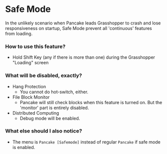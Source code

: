 # Safe Mode

In the unlikely scenario when Pancake leads Grasshopper to crash and lose responsiveness on startup, Safe Mode prevent all 'continuous' features from loading.

### How to use this feature?

* Hold Shift Key \(any if there is more than one\) during the Grasshopper "Loading" screen

### What will be disabled, exactly?

* Hang Protection
  * You cannot do hot-switch, either.
* File Block Monitor
  * Pancake will still check blocks when this feature is turned on. But the 'monitor' part is entirely disabled.
* Distributed Computing
  * Debug mode will be enabled.

### What else should I also notice?

* The menu is `Pancake [Safemode]` instead of regular `Pancake` if safe mode is enabled.


